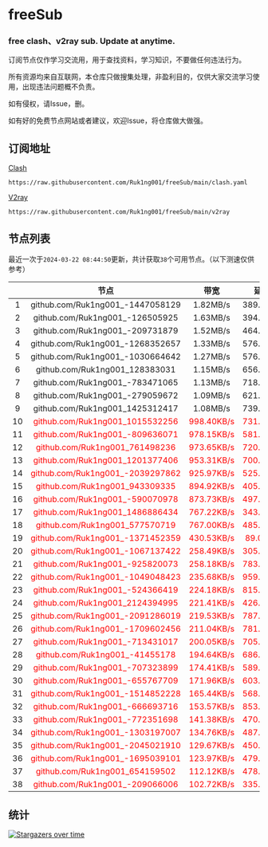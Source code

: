 # freeSub
### free clash、v2ray sub. Update at anytime.

订阅节点仅作学习交流用，用于查找资料，学习知识，不要做任何违法行为。

所有资源均来自互联网，本仓库只做搜集处理，非盈利目的，仅供大家交流学习使用，出现违法问题概不负责。

如有侵权，请Issue，删。

如有好的免费节点网站或者建议，欢迎Issue，将仓库做大做强。

## 订阅地址
[Clash](https://raw.githubusercontent.com/Ruk1ng001/freeSub/main/clash.yaml)
```
https://raw.githubusercontent.com/Ruk1ng001/freeSub/main/clash.yaml
```
[V2ray](https://raw.githubusercontent.com/Ruk1ng001/freeSub/main/v2ray)
```
https://raw.githubusercontent.com/Ruk1ng001/freeSub/main/v2ray
```

## 节点列表

最近一次于`2024-03-22 08:44:50`更新，共计获取`38`个可用节点。（以下测速仅供参考）

|  | 节点 | 带宽 | 延迟 |
|:-:|:--:|:--:|:--:|
 | 1 | github.com/Ruk1ng001_-1447058129 | 1.82MB/s | 389.00ms |
 | 2 | github.com/Ruk1ng001_-126505925 | 1.63MB/s | 394.00ms |
 | 3 | github.com/Ruk1ng001_-209731879 | 1.52MB/s | 464.00ms |
 | 4 | github.com/Ruk1ng001_-1268352657 | 1.33MB/s | 576.00ms |
 | 5 | github.com/Ruk1ng001_-1030664642 | 1.27MB/s | 576.00ms |
 | 6 | github.com/Ruk1ng001_128383031 | 1.15MB/s | 656.00ms |
 | 7 | github.com/Ruk1ng001_-783471065 | 1.13MB/s | 718.00ms |
 | 8 | github.com/Ruk1ng001_-279059672 | 1.09MB/s | 621.00ms |
 | 9 | github.com/Ruk1ng001_1425312417 | 1.08MB/s | 739.00ms |
 | 10 | <font color=red>github.com/Ruk1ng001_1015532256</font> | <font color=red>998.40KB/s</font> | <font color=red>731.00ms</font> |
 | 11 | <font color=red>github.com/Ruk1ng001_-809636071</font> | <font color=red>978.15KB/s</font> | <font color=red>581.00ms</font> |
 | 12 | <font color=red>github.com/Ruk1ng001_761498236</font> | <font color=red>973.65KB/s</font> | <font color=red>720.00ms</font> |
 | 13 | <font color=red>github.com/Ruk1ng001_1201377406</font> | <font color=red>953.31KB/s</font> | <font color=red>700.00ms</font> |
 | 14 | <font color=red>github.com/Ruk1ng001_-2039297862</font> | <font color=red>925.97KB/s</font> | <font color=red>525.00ms</font> |
 | 15 | <font color=red>github.com/Ruk1ng001_943309335</font> | <font color=red>894.92KB/s</font> | <font color=red>405.00ms</font> |
 | 16 | <font color=red>github.com/Ruk1ng001_-590070978</font> | <font color=red>873.73KB/s</font> | <font color=red>497.00ms</font> |
 | 17 | <font color=red>github.com/Ruk1ng001_1486886434</font> | <font color=red>767.22KB/s</font> | <font color=red>343.00ms</font> |
 | 18 | <font color=red>github.com/Ruk1ng001_577570719</font> | <font color=red>767.00KB/s</font> | <font color=red>485.00ms</font> |
 | 19 | <font color=red>github.com/Ruk1ng001_-1371452359</font> | <font color=red>430.53KB/s</font> | <font color=red>89.00ms</font> |
 | 20 | <font color=red>github.com/Ruk1ng001_-1067137422</font> | <font color=red>258.49KB/s</font> | <font color=red>305.00ms</font> |
 | 21 | <font color=red>github.com/Ruk1ng001_-925820073</font> | <font color=red>258.18KB/s</font> | <font color=red>783.00ms</font> |
 | 22 | <font color=red>github.com/Ruk1ng001_-1049048423</font> | <font color=red>235.68KB/s</font> | <font color=red>959.00ms</font> |
 | 23 | <font color=red>github.com/Ruk1ng001_-524366419</font> | <font color=red>224.18KB/s</font> | <font color=red>815.00ms</font> |
 | 24 | <font color=red>github.com/Ruk1ng001_2124394995</font> | <font color=red>221.41KB/s</font> | <font color=red>426.00ms</font> |
 | 25 | <font color=red>github.com/Ruk1ng001_-2091286019</font> | <font color=red>219.53KB/s</font> | <font color=red>787.00ms</font> |
 | 26 | <font color=red>github.com/Ruk1ng001_-1709602456</font> | <font color=red>211.04KB/s</font> | <font color=red>781.00ms</font> |
 | 27 | <font color=red>github.com/Ruk1ng001_-713431017</font> | <font color=red>200.05KB/s</font> | <font color=red>705.00ms</font> |
 | 28 | <font color=red>github.com/Ruk1ng001_-41455178</font> | <font color=red>194.64KB/s</font> | <font color=red>686.00ms</font> |
 | 29 | <font color=red>github.com/Ruk1ng001_-707323899</font> | <font color=red>174.41KB/s</font> | <font color=red>589.00ms</font> |
 | 30 | <font color=red>github.com/Ruk1ng001_-655767709</font> | <font color=red>171.96KB/s</font> | <font color=red>603.00ms</font> |
 | 31 | <font color=red>github.com/Ruk1ng001_-1514852228</font> | <font color=red>165.44KB/s</font> | <font color=red>568.00ms</font> |
 | 32 | <font color=red>github.com/Ruk1ng001_-666693716</font> | <font color=red>153.57KB/s</font> | <font color=red>853.00ms</font> |
 | 33 | <font color=red>github.com/Ruk1ng001_-772351698</font> | <font color=red>141.38KB/s</font> | <font color=red>470.00ms</font> |
 | 34 | <font color=red>github.com/Ruk1ng001_-1303197007</font> | <font color=red>134.76KB/s</font> | <font color=red>487.00ms</font> |
 | 35 | <font color=red>github.com/Ruk1ng001_-2045021910</font> | <font color=red>129.67KB/s</font> | <font color=red>450.00ms</font> |
 | 36 | <font color=red>github.com/Ruk1ng001_-1695039101</font> | <font color=red>123.97KB/s</font> | <font color=red>479.00ms</font> |
 | 37 | <font color=red>github.com/Ruk1ng001_654159502</font> | <font color=red>112.12KB/s</font> | <font color=red>478.00ms</font> |
 | 38 | <font color=red>github.com/Ruk1ng001_-209066006</font> | <font color=red>102.72KB/s</font> | <font color=red>335.00ms</font> |


## 统计

[![Stargazers over time](https://starchart.cc/Ruk1ng001/freeSub.svg)](https://starchart.cc/Ruk1ng001/freeSub)